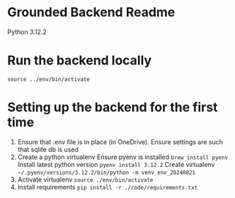# Grounded Backend Readme

Python 3.12.2 

# Run the backend locally
`source ../env/bin/activate`

# Setting up the backend for the first time
1) Ensure that .env file is in place (in OneDrive). Ensure settings are such that sqlite db is used
2) Create a python virtualenv
Ensure pyenv is installed `brew install pyenv`
Install latest python version `pyenv install 3.12.2`
Create virtualenv `~/.pyenv/versions/3.12.2/bin/python -m venv env_20240821`
3) Activate virtualenv
`source ./env/bin/activate`
4) Install requirements
`pip install -r ./code/requirements.txt`
